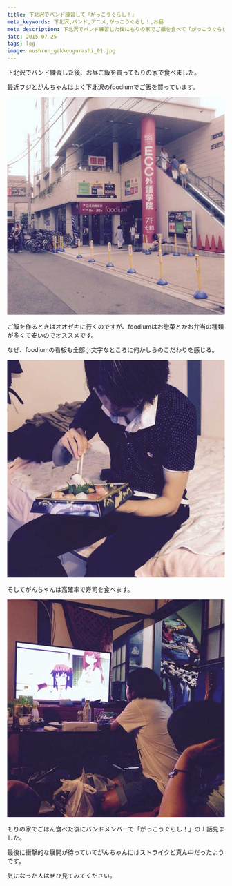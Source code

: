 ```yaml
---
title: 下北沢でバンド練習して「がっこうぐらし！」
meta_keywords: 下北沢,バンド,アニメ,がっこうぐらし！,お昼
meta_description: 下北沢でバンド練習した後にもりの家でご飯を食べて「がっこうぐらし！」を見ました
date: 2015-07-25
tags: log
image: mushren_gakkougurashi_01.jpg
---
```


下北沢でバンド練習した後、お昼ご飯を買ってもりの家で食べました。

最近フジとがんちゃんはよく下北沢のfoodiumでご飯を買っています。

![下北沢のFoodium](mushren_gakkougurashi_02.jpg)

ご飯を作るときはオオゼキに行くのですが、foodiumはお惣菜とかお弁当の種類が多くて安いのでオススメです。

なぜ、foodiumの看板も全部小文字なところに何かしらのこだわりを感じる。

![下北沢のFoodium](mushren_gakkougurashi_03.jpg)

そしてがんちゃんは高確率で寿司を食べます。

![下北沢のFoodium](mushren_gakkougurashi_04.jpg)

もりの家でごはん食べた後にバンドメンバーで「がっこうぐらし！」の１話見ました。

最後に衝撃的な展開が待っていてがんちゃんにはストライクど真ん中だったようです。

気になった人はぜひ見てみてください。
